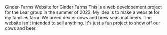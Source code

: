 Ginder-Farms
Website for Ginder Farms
This is a web developement project for the Lear group in the summer of 2023. My idea is to make a website for my families farm. We breed dexter cows and brew seasonal beers. The website isn't intended to sell anything. It's just a fun project to show off our cows and beer.
